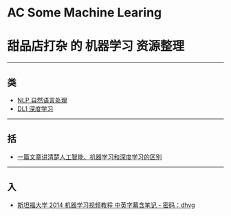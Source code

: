 # AC Some Machine Learing
# 甜品店打杂 的 机器学习 资源整理

---
## 类
- [NLP 自然语言处理](NLP.md)
- [DL1 深度学习](DL1.md)

---
## 括
- [一篇文章讲清楚人工智能、机器学习和深度学习的区别](https://36kr.com/p/5052482.html)

---
## 入
- [斯坦福大学 2014 机器学习视频教程 中英字幕含笔记 - 密码：dhvg](http://pan.baidu.com/s/1hsPhlPy)
